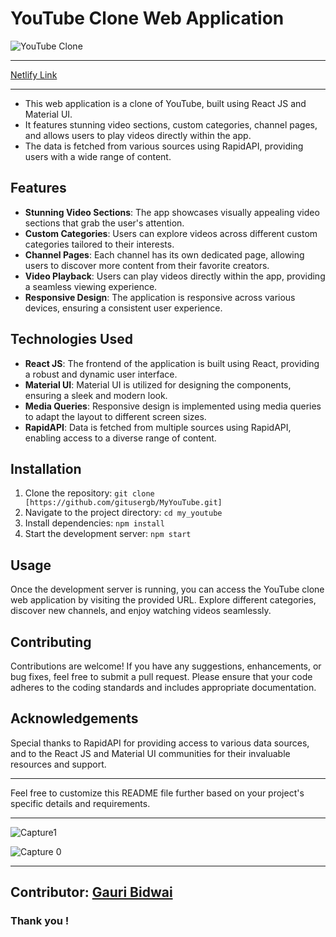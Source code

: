 # YouTube Clone Web Application

![YouTube Clone](https://i.ibb.co/rM76HMG/my-Youtube.png)

---

[Netlify Link](https://roaring-nasturtium-35c702.netlify.app/)

---

- This web application is a clone of YouTube, built using React JS and Material UI. 
- It features stunning video sections, custom categories, channel pages, and allows users to play videos directly within the app. 
- The data is fetched from various sources using RapidAPI, providing users with a wide range of content.

## Features

- **Stunning Video Sections**: The app showcases visually appealing video sections that grab the user's attention.
- **Custom Categories**: Users can explore videos across different custom categories tailored to their interests.
- **Channel Pages**: Each channel has its own dedicated page, allowing users to discover more content from their favorite creators.
- **Video Playback**: Users can play videos directly within the app, providing a seamless viewing experience.
- **Responsive Design**: The application is responsive across various devices, ensuring a consistent user experience.
  
## Technologies Used

- **React JS**: The frontend of the application is built using React, providing a robust and dynamic user interface.
- **Material UI**: Material UI is utilized for designing the components, ensuring a sleek and modern look.
- **Media Queries**: Responsive design is implemented using media queries to adapt the layout to different screen sizes.
- **RapidAPI**: Data is fetched from multiple sources using RapidAPI, enabling access to a diverse range of content.

## Installation

1. Clone the repository: `git clone [https://github.com/gitusergb/MyYouTube.git]`
2. Navigate to the project directory: `cd my_youtube`
3. Install dependencies: `npm install`
4. Start the development server: `npm start`

## Usage

Once the development server is running, you can access the YouTube clone web application by visiting the provided URL. Explore different categories, discover new channels, and enjoy watching videos seamlessly.

## Contributing

Contributions are welcome! If you have any suggestions, enhancements, or bug fixes, feel free to submit a pull request. Please ensure that your code adheres to the coding standards and includes appropriate documentation.


## Acknowledgements

Special thanks to RapidAPI for providing access to various data sources, and to the React JS and Material UI communities for their invaluable resources and support.

---
Feel free to customize this README file further based on your project's specific details and requirements.

---

![Capture1](https://i.ibb.co/tZCfKpV/trending.png)

</hr>

![Capture 0](https://i.ibb.co/xjFnz5d/movies.png)


---


## Contributor: [Gauri Bidwai](https://github.com/gitusergb)

### Thank you !


<!-- ///////////////////////////////////////////////////////////// -->
<!-- # Getting Started with Create React App

This project was bootstrapped with [Create React App](https://github.com/facebook/create-react-app).

## Available Scripts

In the project directory, you can run:

### `npm start`

Runs the app in the development mode.\
Open [http://localhost:3000](http://localhost:3000) to view it in your browser.

The page will reload when you make changes.\
You may also see any lint errors in the console.

### `npm test`

Launches the test runner in the interactive watch mode.\
See the section about [running tests](https://facebook.github.io/create-react-app/docs/running-tests) for more information.

### `npm run build`

Builds the app for production to the `build` folder.\
It correctly bundles React in production mode and optimizes the build for the best performance.

The build is minified and the filenames include the hashes.\
Your app is ready to be deployed!

See the section about [deployment](https://facebook.github.io/create-react-app/docs/deployment) for more information.

### `npm run eject`

**Note: this is a one-way operation. Once you `eject`, you can't go back!**

If you aren't satisfied with the build tool and configuration choices, you can `eject` at any time. This command will remove the single build dependency from your project.

Instead, it will copy all the configuration files and the transitive dependencies (webpack, Babel, ESLint, etc) right into your project so you have full control over them. All of the commands except `eject` will still work, but they will point to the copied scripts so you can tweak them. At this point you're on your own.

You don't have to ever use `eject`. The curated feature set is suitable for small and middle deployments, and you shouldn't feel obligated to use this feature. However we understand that this tool wouldn't be useful if you couldn't customize it when you are ready for it.

## Learn More

You can learn more in the [Create React App documentation](https://facebook.github.io/create-react-app/docs/getting-started).

To learn React, check out the [React documentation](https://reactjs.org/).

### Code Splitting

This section has moved here: [https://facebook.github.io/create-react-app/docs/code-splitting](https://facebook.github.io/create-react-app/docs/code-splitting)

### Analyzing the Bundle Size

This section has moved here: [https://facebook.github.io/create-react-app/docs/analyzing-the-bundle-size](https://facebook.github.io/create-react-app/docs/analyzing-the-bundle-size)

### Making a Progressive Web App

This section has moved here: [https://facebook.github.io/create-react-app/docs/making-a-progressive-web-app](https://facebook.github.io/create-react-app/docs/making-a-progressive-web-app)

### Advanced Configuration

This section has moved here: [https://facebook.github.io/create-react-app/docs/advanced-configuration](https://facebook.github.io/create-react-app/docs/advanced-configuration)

### Deployment

This section has moved here: [https://facebook.github.io/create-react-app/docs/deployment](https://facebook.github.io/create-react-app/docs/deployment)

### `npm run build` fails to minify

This section has moved here: [https://facebook.github.io/create-react-app/docs/troubleshooting#npm-run-build-fails-to-minify](https://facebook.github.io/create-react-app/docs/troubleshooting#npm-run-build-fails-to-minify) -->
